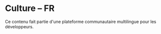 # Culture – FR

Ce contenu fait partie d'une plateforme communautaire multilingue pour les développeurs.